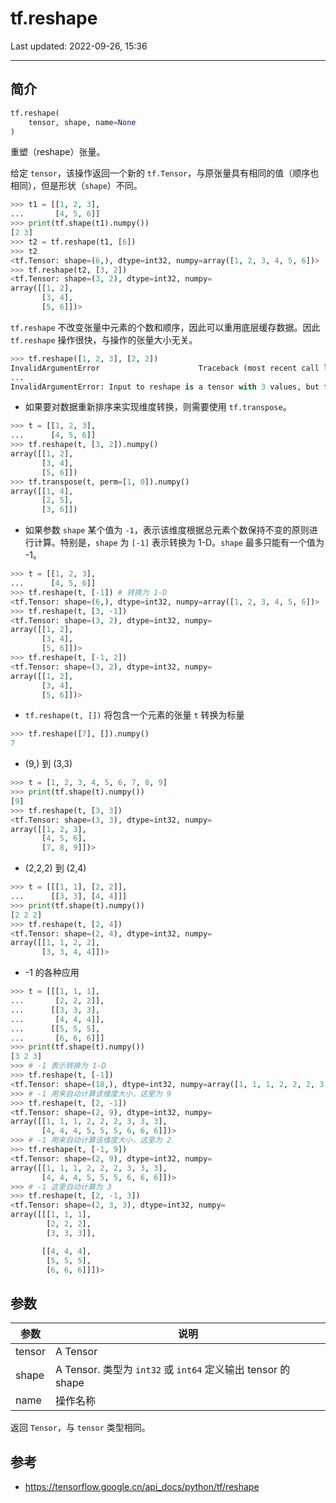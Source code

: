 # tf.reshape

Last updated: 2022-09-26, 15:36
****

## 简介

```python
tf.reshape(
    tensor, shape, name=None
)
```

重塑（reshape）张量。

给定 `tensor`，该操作返回一个新的 `tf.Tensor`，与原张量具有相同的值（顺序也相同），但是形状（`shape`）不同。

```python
>>> t1 = [[1, 2, 3],
...       [4, 5, 6]]
>>> print(tf.shape(t1).numpy())
[2 3]
>>> t2 = tf.reshape(t1, [6])
>>> t2
<tf.Tensor: shape=(6,), dtype=int32, numpy=array([1, 2, 3, 4, 5, 6])>
>>> tf.reshape(t2, [3, 2])
<tf.Tensor: shape=(3, 2), dtype=int32, numpy=
array([[1, 2],
       [3, 4],
       [5, 6]])>
```

`tf.reshape` 不改变张量中元素的个数和顺序，因此可以重用底层缓存数据。因此 `tf.reshape` 操作很快，与操作的张量大小无关。

```python
>>> tf.reshape([1, 2, 3], [2, 2])
InvalidArgumentError                      Traceback (most recent call last)
...
InvalidArgumentError: Input to reshape is a tensor with 3 values, but the requested shape has 4
```

- 如果要对数据重新排序来实现维度转换，则需要使用 `tf.transpose`。

```python
>>> t = [[1, 2, 3],
...      [4, 5, 6]]
>>> tf.reshape(t, [3, 2]).numpy()
array([[1, 2],
       [3, 4],
       [5, 6]])
>>> tf.transpose(t, perm=[1, 0]).numpy()
array([[1, 4],
       [2, 5],
       [3, 6]])
```

- 如果参数 `shape` 某个值为 `-1`，表示该维度根据总元素个数保持不变的原则进行计算。特别是，`shape` 为 `[-1]` 表示转换为 1-D。`shape` 最多只能有一个值为 -1。

```python
>>> t = [[1, 2, 3],
...      [4, 5, 6]]
>>> tf.reshape(t, [-1]) # 转换为 1-D
<tf.Tensor: shape=(6,), dtype=int32, numpy=array([1, 2, 3, 4, 5, 6])>
>>> tf.reshape(t, [3, -1])
<tf.Tensor: shape=(3, 2), dtype=int32, numpy=
array([[1, 2],
       [3, 4],
       [5, 6]])>
>>> tf.reshape(t, [-1, 2])
<tf.Tensor: shape=(3, 2), dtype=int32, numpy=
array([[1, 2],
       [3, 4],
       [5, 6]])>       
```

- `tf.reshape(t, [])` 将包含一个元素的张量 `t` 转换为标量

```python
>>> tf.reshape([7], []).numpy()
7
```

- (9,) 到 (3,3)

```python
>>> t = [1, 2, 3, 4, 5, 6, 7, 8, 9]
>>> print(tf.shape(t).numpy())
[9]
>>> tf.reshape(t, [3, 3])
<tf.Tensor: shape=(3, 3), dtype=int32, numpy=
array([[1, 2, 3],
       [4, 5, 6],
       [7, 8, 9]])>
```

- (2,2,2) 到 (2,4)

```python
>>> t = [[[1, 1], [2, 2]],
...      [[3, 3], [4, 4]]]
>>> print(tf.shape(t).numpy())
[2 2 2]
>>> tf.reshape(t, [2, 4])
<tf.Tensor: shape=(2, 4), dtype=int32, numpy=
array([[1, 1, 2, 2],
       [3, 3, 4, 4]])>
```

- -1 的各种应用

```python
>>> t = [[[1, 1, 1],
...       [2, 2, 2]],
...      [[3, 3, 3],
...       [4, 4, 4]],
...      [[5, 5, 5],
...       [6, 6, 6]]]
>>> print(tf.shape(t).numpy())
[3 2 3]
>>> # -1 表示转换为 1-D
>>> tf.reshape(t, [-1])
<tf.Tensor: shape=(18,), dtype=int32, numpy=array([1, 1, 1, 2, 2, 2, 3, 3, 3, 4, 4, 4, 5, 5, 5, 6, 6, 6])>
>>> # -1 用来自动计算该维度大小，这里为 9
>>> tf.reshape(t, [2, -1])
<tf.Tensor: shape=(2, 9), dtype=int32, numpy=
array([[1, 1, 1, 2, 2, 2, 3, 3, 3],
       [4, 4, 4, 5, 5, 5, 6, 6, 6]])>
>>> # -1 用来自动计算该维度大小，这里为 2
>>> tf.reshape(t, [-1, 9])
<tf.Tensor: shape=(2, 9), dtype=int32, numpy=
array([[1, 1, 1, 2, 2, 2, 3, 3, 3],
       [4, 4, 4, 5, 5, 5, 6, 6, 6]])>
>>> # -1 这里自动计算为 3
>>> tf.reshape(t, [2, -1, 3])
<tf.Tensor: shape=(2, 3, 3), dtype=int32, numpy=
array([[[1, 1, 1],
        [2, 2, 2],
        [3, 3, 3]],

       [[4, 4, 4],
        [5, 5, 5],
        [6, 6, 6]]])>
```

## 参数

|参数|说明|
|---|---|
|tensor|A Tensor|
|shape|A Tensor. 类型为 `int32` 或 `int64` 定义输出 tensor 的 shape|
|name|操作名称|

返回 `Tensor`，与 `tensor` 类型相同。

## 参考

- https://tensorflow.google.cn/api_docs/python/tf/reshape
